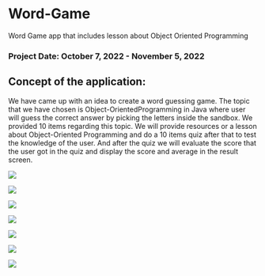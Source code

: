 # Word-Game
Word Game app that includes lesson about Object Oriented Programming
### Project Date: October 7, 2022 - November 5, 2022
## Concept of the application:
We have came up with an idea to create a word guessing game. The topic that we have chosen is Object-OrientedProgramming in Java where user will guess the correct answer by picking the letters inside the sandbox. We provided 10 items regarding this topic. We will provide resources or a lesson about Object-Oriented Programming and do a 10 items quiz after that to test the knowledge of the user. And after the quiz we will evaluate the score that the user got in the quiz and display the score and average in the result screen.

![](Pictures/Title.png)

![](Pictures/SplashScreen.png)

![](Pictures/Options.png)

![](Pictures/Lesson.png)

![](Pictures/Lessons.png)

![](Pictures/Quiz.png)

![](Pictures/Result.png)
